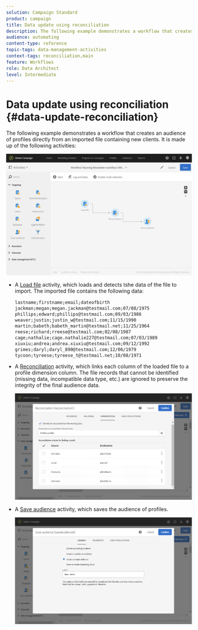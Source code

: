 ```yaml
---
solution: Campaign Standard
product: campaign
title: Data update using reconciliation
description: The following example demonstrates a workflow that creates an audience of profiles directly from an imported file containing new clients.
audience: automating
content-type: reference
topic-tags: data-management-activities
context-tags: reconciliation,main
feature: Workflows
role: Data Architect
level: Intermediate
---
```


# Data update using reconciliation {#data-update-reconciliation}

The following example demonstrates a workflow that creates an audience of profiles directly from an imported file containing new clients. It is made up of the following activities:

![](assets/identification_example2.png)

* A [Load file](../../automating/using/load-file.md) activity, which loads and detects tshe data of the file to import. The imported file contains the following data:

  ```
  lastname;firstname;email;dateofbirth
  jackman;megan;megan.jackman@testmail.com;07/08/1975
  phillips;edward;phillips@testmail.com;09/03/1986
  weaver;justin;justin_w@testmail.com;11/15/1990
  martin;babeth;babeth_martin@testmail.net;11/25/1964
  reese;richard;rreese@testmail.com;02/08/1987
  cage;nathalie;cage.nathalie227@testmail.com;07/03/1989
  xiuxiu;andrea;andrea.xiuxiu@testmail.com;09/12/1992
  grimes;daryl;daryl_890@testmail.com;12/06/1979
  tycoon;tyreese;tyreese_t@testmail.net;10/08/1971
  ```

* A [Reconciliation](../../automating/using/reconciliation.md) activity, which links each column of the loaded file to a profile dimension column. The file records that cannot be identified (missing data, incompatible data type, etc.) are ignored to preserve the integrity of the final audience data.

  ![](assets/identification_example1.png)

* A [Save audience](../../automating/using/save-audience.md) activity, which saves the audience of profiles.

  ![](assets/identification_example3.png)
